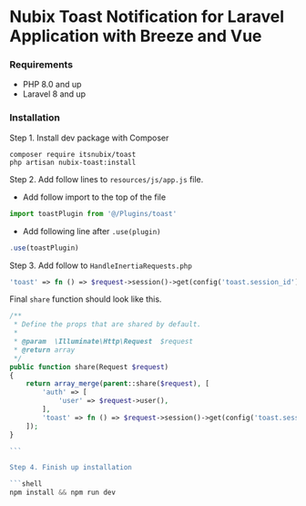 # Nubix Toast Notification for Laravel Application with Breeze and Vue

### Requirements

- PHP 8.0 and up
- Laravel 8 and up

### Installation

Step 1. Install dev package with Composer

```shell
composer require itsnubix/toast
php artisan nubix-toast:install

```

Step 2. Add follow lines to `resources/js/app.js` file.

- Add follow import to the top of the file

```js
import toastPlugin from '@/Plugins/toast'
```

- Add following line after `.use(plugin)`

```js
.use(toastPlugin)
```

Step 3. Add follow to `HandleInertiaRequests.php`

```php
'toast' => fn () => $request->session()->get(config('toast.session_id')) ?? []
```

Final `share` function should look like this.

````php
/**
 * Define the props that are shared by default.
 *
 * @param  \Illuminate\Http\Request  $request
 * @return array
 */
public function share(Request $request)
{
    return array_merge(parent::share($request), [
        'auth' => [
            'user' => $request->user(),
        ],
        'toast' => fn () => $request->session()->get(config('toast.session_id')) ?? []
    ]);
}

```

Step 4. Finish up installation

```shell
npm install && npm run dev
````
